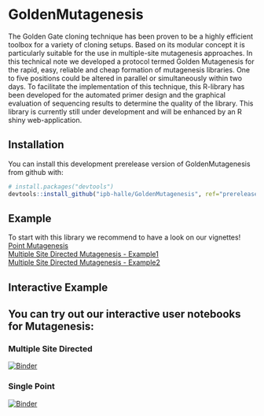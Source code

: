 
<!-- README.md is generated from README.Rmd. Please edit that file -->
GoldenMutagenesis
=================

The Golden Gate cloning technique has been proven to be a highly efficient toolbox for a variety of cloning setups. Based on its modular concept it is particularly suitable for the use in multiple-site mutagenesis approaches. In this technical note we developed a protocol termed Golden Mutagenesis for the rapid, easy, reliable and cheap formation of mutagenesis libraries. One to five positions could be altered in parallel or simultaneously within two days. To facilitate the implementation of this technique, this R-library has been developed for the automated primer design and the graphical evaluation of sequencing results to determine the quality of the library.
This library is currently still under development and will be enhanced by an R shiny web-application.

Installation
------------

You can install this development prerelease version of GoldenMutagenesis from github with:

``` r
# install.packages("devtools")
devtools::install_github("ipb-halle/GoldenMutagenesis", ref="prerelease-dev")
```

Example
-------

To start with this library we recommend to have a look on our vignettes!  
[Point Mutagenesis](https://github.com/ipb-halle/GoldenMutagenesis/blob/master/vignettes/Point_Mutagenesis.md)  
[Multiple Site Directed Mutagenesis - Example1](https://github.com/ipb-halle/GoldenMutagenesis/blob/master/vignettes/MSD.md)   
[Multiple Site Directed Mutagenesis - Example2](https://github.com/ipb-halle/GoldenMutagenesis/blob/master/vignettes/MSD2.md)

Interactive Example
-------

## You can try out our interactive user notebooks for Mutagenesis: 
### Multiple Site Directed
[![Binder](https://mybinder.org/badge.svg)](https://mybinder.org/v2/gh/ipb-halle/GoldenMutagenesis/binder?filepath=notebooks%2FMSD_USER.ipynb)
### Single Point
[![Binder](https://mybinder.org/badge.svg)](https://mybinder.org/v2/gh/ipb-halle/GoldenMutagenesis/binder?filepath=notebooks%2FSPM_USER.ipynb)
